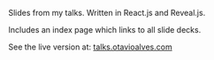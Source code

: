  Slides from my talks. Written in React.js and Reveal.js.
 
 Includes an index page which links to all slide decks.

 See the live version at: [talks.otavioalves.com](https://talks.otavioalves.com)
